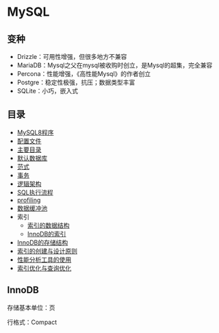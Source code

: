 # MySQL

## 变种
* Drizzle：可用性增强，但很多地方不兼容
* MariaDB：Mysql之父在mysql被收购时创立，是Mysql的超集，完全兼容
* Percona：性能增强，《高性能Mysql》的作者创立
* Postgre：稳定性极强，抗压；数据类型丰富
* SQLite：小巧，嵌入式

## 目录
* [MySQL8程序](MySQL8程序.md)
* [配置文件](配置文件.md)
* [主要目录](主要目录.md)
* [默认数据库](默认数据库.md)
* [范式](范式.md)
* [事务](事务.md)
* [逻辑架构](逻辑架构.md)
* [SQL执行流程](SQL执行流程.md)
* [profiling](profiling.md)
* [数据缓冲池](数据缓冲池.md)
* 索引
  * [索引的数据结构](索引的数据结构.md)
  * [InnoDB的索引](InnoDB的索引.md)
* [InnoDB的存储结构](InnoDB的存储结构.md)
* [索引的创建与设计原则](索引的创建与设计原则.md)
* [性能分析工具的使用](性能分析工具的使用.md)
* [索引优化与查询优化](索引优化与查询优化.md)


## InnoDB
存储基本单位：页

行格式：Compact

